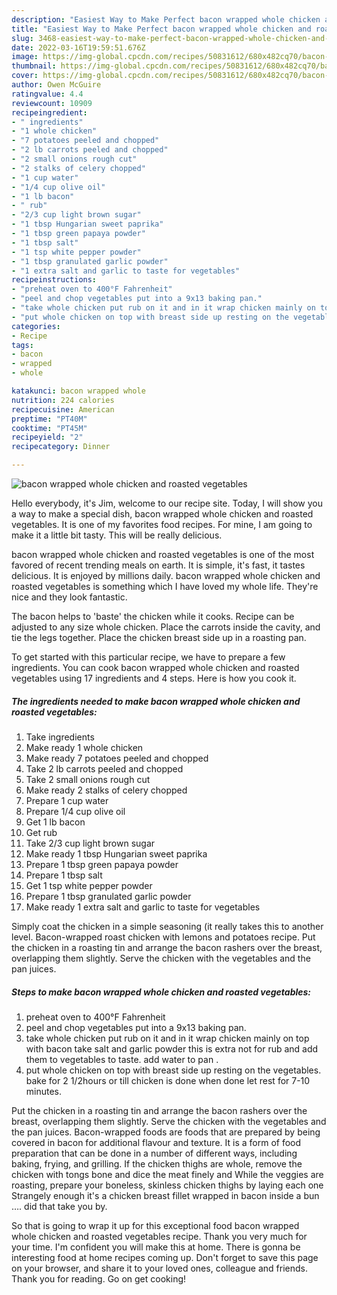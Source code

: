 ```yaml
---
description: "Easiest Way to Make Perfect bacon wrapped whole chicken and roasted vegetables"
title: "Easiest Way to Make Perfect bacon wrapped whole chicken and roasted vegetables"
slug: 3468-easiest-way-to-make-perfect-bacon-wrapped-whole-chicken-and-roasted-vegetables
date: 2022-03-16T19:59:51.676Z
image: https://img-global.cpcdn.com/recipes/50831612/680x482cq70/bacon-wrapped-whole-chicken-and-roasted-vegetables-recipe-main-photo.jpg
thumbnail: https://img-global.cpcdn.com/recipes/50831612/680x482cq70/bacon-wrapped-whole-chicken-and-roasted-vegetables-recipe-main-photo.jpg
cover: https://img-global.cpcdn.com/recipes/50831612/680x482cq70/bacon-wrapped-whole-chicken-and-roasted-vegetables-recipe-main-photo.jpg
author: Owen McGuire
ratingvalue: 4.4
reviewcount: 10909
recipeingredient:
- " ingredients"
- "1 whole chicken"
- "7 potatoes peeled and chopped"
- "2 lb carrots peeled and chopped"
- "2 small onions rough cut"
- "2 stalks of celery chopped"
- "1 cup water"
- "1/4 cup olive oil"
- "1 lb bacon"
- " rub"
- "2/3 cup light brown sugar"
- "1 tbsp Hungarian sweet paprika"
- "1 tbsp green papaya powder"
- "1 tbsp salt"
- "1 tsp white pepper powder"
- "1 tbsp granulated garlic powder"
- "1 extra salt and garlic to taste for vegetables"
recipeinstructions:
- "preheat oven to 400°F Fahrenheit"
- "peel and chop vegetables put into a 9x13 baking pan."
- "take whole chicken put rub on it and in it wrap chicken mainly on top with bacon take salt and garlic powder this is extra not for rub and add them to vegetables to taste. add water to pan ."
- "put whole chicken on top with breast side up resting on the vegetables. bake for 2 1/2hours or till chicken is done when done let rest for 7-10 minutes."
categories:
- Recipe
tags:
- bacon
- wrapped
- whole

katakunci: bacon wrapped whole 
nutrition: 224 calories
recipecuisine: American
preptime: "PT40M"
cooktime: "PT45M"
recipeyield: "2"
recipecategory: Dinner

---
```



![bacon wrapped whole chicken and roasted vegetables](https://img-global.cpcdn.com/recipes/50831612/680x482cq70/bacon-wrapped-whole-chicken-and-roasted-vegetables-recipe-main-photo.jpg)

Hello everybody, it's Jim, welcome to our recipe site. Today, I will show you a way to make a special dish, bacon wrapped whole chicken and roasted vegetables. It is one of my favorites food recipes. For mine, I am going to make it a little bit tasty. This will be really delicious.

bacon wrapped whole chicken and roasted vegetables is one of the most favored of recent trending meals on earth. It is simple, it's fast, it tastes delicious. It is enjoyed by millions daily. bacon wrapped whole chicken and roasted vegetables is something which I have loved my whole life. They're nice and they look fantastic.

The bacon helps to &#39;baste&#39; the chicken while it cooks. Recipe can be adjusted to any size whole chicken. Place the carrots inside the cavity, and tie the legs together. Place the chicken breast side up in a roasting pan.


To get started with this particular recipe, we have to prepare a few ingredients. You can cook bacon wrapped whole chicken and roasted vegetables using 17 ingredients and 4 steps. Here is how you cook it.

<!--inarticleads1-->

##### The ingredients needed to make bacon wrapped whole chicken and roasted vegetables:

1. Take  ingredients
1. Make ready 1 whole chicken
1. Make ready 7 potatoes peeled and chopped
1. Take 2 lb carrots peeled and chopped
1. Take 2 small onions rough cut
1. Make ready 2 stalks of celery chopped
1. Prepare 1 cup water
1. Prepare 1/4 cup olive oil
1. Get 1 lb bacon
1. Get  rub
1. Take 2/3 cup light brown sugar
1. Make ready 1 tbsp Hungarian sweet paprika
1. Prepare 1 tbsp green papaya powder
1. Prepare 1 tbsp salt
1. Get 1 tsp white pepper powder
1. Prepare 1 tbsp granulated garlic powder
1. Make ready 1 extra salt and garlic to taste for vegetables


Simply coat the chicken in a simple seasoning (it really takes this to another level. Bacon-wrapped roast chicken with lemons and potatoes recipe. Put the chicken in a roasting tin and arrange the bacon rashers over the breast, overlapping them slightly. Serve the chicken with the vegetables and the pan juices. 

<!--inarticleads2-->

##### Steps to make bacon wrapped whole chicken and roasted vegetables:

1. preheat oven to 400°F Fahrenheit
1. peel and chop vegetables put into a 9x13 baking pan.
1. take whole chicken put rub on it and in it wrap chicken mainly on top with bacon take salt and garlic powder this is extra not for rub and add them to vegetables to taste. add water to pan .
1. put whole chicken on top with breast side up resting on the vegetables. bake for 2 1/2hours or till chicken is done when done let rest for 7-10 minutes.


Put the chicken in a roasting tin and arrange the bacon rashers over the breast, overlapping them slightly. Serve the chicken with the vegetables and the pan juices. Bacon-wrapped foods are foods that are prepared by being covered in bacon for additional flavour and texture. It is a form of food preparation that can be done in a number of different ways, including baking, frying, and grilling. If the chicken thighs are whole, remove the chicken with tongs bone and dice the meat finely and While the veggies are roasting, prepare your boneless, skinless chicken thighs by laying each one Strangely enough it&#39;s a chicken breast fillet wrapped in bacon inside a bun …. did that take you by. 

So that is going to wrap it up for this exceptional food bacon wrapped whole chicken and roasted vegetables recipe. Thank you very much for your time. I'm confident you will make this at home. There is gonna be interesting food at home recipes coming up. Don't forget to save this page on your browser, and share it to your loved ones, colleague and friends. Thank you for reading. Go on get cooking!

